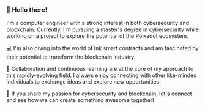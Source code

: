 ### 👋 Hello there!

I'm a computer engineer with a strong interest in both cybersecurity and blockchain. Currently, I'm pursuing a master's degree in cybersecurity while working on a project to explore the potential of the Polkadot ecosystem.

💻 I'm also diving into the world of Ink smart contracts and am fascinated by their potential to transform the blockchain industry.

🤝 Collaboration and continuous learning are at the core of my approach to this rapidly-evolving field. I always enjoy connecting with other like-minded individuals to exchange ideas and explore new opportunities.

🚀 If you share my passion for cybersecurity and blockchain, let's connect and see how we can create something awesome together!
